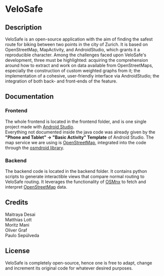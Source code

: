 # VeloSafe

## Description
VeloSafe is an open-source application with the aim of finding the safest route for biking between two points in the city of Zurich.
It is based on OpenStreetMap, MapActivity, and AndroidStudio, which grants it a reproducible character. Among the challenges
faced upon VeloSafe's development, three must be highlighted: acquiring the comprehension around how to extract and work on data
available from OpenStreetMaps, especially the construction of custom weighted graphs from it; the implementation of a
cohesive, user-friendly interface via AndroidStudio; the integration of both back- and front-ends of the feature.

## Documentation
### Frontend
The whole frontend is located in the frontend folder, and is one single project made with [Android Studio](https://developer.android.com/studio).  
Everything not documented inside the java code was already given by the **"Phone and Tablet" -> "Basic Activity" Template** of Android Studio.
The map service we are using is [OpenStreetMap](https://www.openstreetmap.org), integrated into the code through the [osmdroid library](https://github.com/osmdroid/osmdroid/wiki).

### Backend
The backend code is located in the backend folder. It contains python scripts to generate interactible views that compare normal routing to VeloSafe routing.
It leverages the functionality of [OSMnx](https://github.com/gboeing/osmnx) to fetch and interpret [OpenStreetMap](https://www.openstreetmap.org) data.

## Credits
Maitraya Desai  
Matthias Lott  
Moritz Mani  
Oliver Graf  
Paulo Sepúlveda  

## License
VeloSafe is completely open-source, hence one is free to adapt, change and increment its original code for whatever desired purposes.
